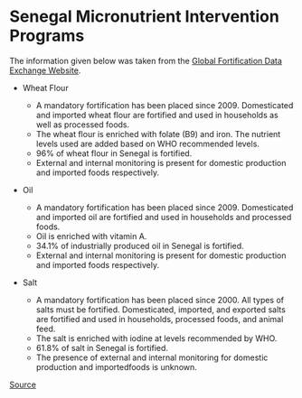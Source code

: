 # Senegal Micronutrient Intervention Programs

The information given below was taken from the [Global Fortification Data Exchange Website](https://fortificationdata.org/). 

- Wheat Flour
    - A mandatory fortification has been placed since 2009. Domesticated and imported wheat flour are fortified and used in households as well as processed foods.
    - The wheat flour is enriched with folate (B9) and iron. The nutrient levels used are added based on WHO recommended levels.
    - 96% of wheat flour in Senegal is fortified.
    - External and internal monitoring is present for domestic production and imported foods respectively.

- Oil
    - A mandatory fortification has been placed since 2009. Domesticated and imported oil are fortified and used in households and processed foods.
    - Oil is enriched with vitamin A.
    - 34.1% of industrially produced oil in Senegal is fortified.
    - External and internal monitoring is present for domestic production and imported foods respectively.

- Salt
    - A mandatory fortification has been placed since 2000. All types of salts must be fortified. Domesticated, imported, and exported salts are fortified and used in households, processed foods, and animal feed.
    - The salt is enriched with iodine at levels recommended by WHO.
    - 61.8% of salt in Senegal is fortified.
    - The presence of external and internal monitoring for domestic production and importedfoods is unknown.

[Source](https://fortificationdata.org/country-fortification-dashboard/?alpha3_code=SEN&lang=en)